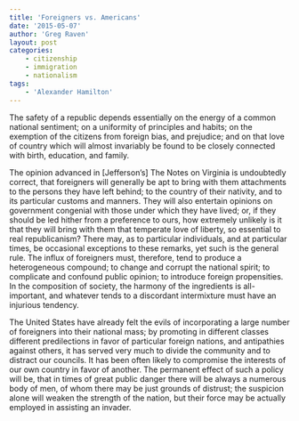 ```yaml
---
title: 'Foreigners vs. Americans'
date: '2015-05-07'
author: 'Greg Raven'
layout: post
categories:
    - citizenship
    - immigration
    - nationalism
tags:
    - 'Alexander Hamilton'
---
```


The safety of a republic depends essentially on the energy of a common national sentiment; on a uniformity of principles and habits; on the exemption of the citizens from foreign bias, and prejudice; and on that love of country which will almost invariably be found to be closely connected with birth, education, and family.  
  
The opinion advanced in \[Jefferson’s\] The Notes on Virginia is undoubtedly correct, that foreigners will generally be apt to bring with them attachments to the persons they have left behind; to the country of their nativity, and to its particular customs and manners. They will also entertain opinions on government congenial with those under which they have lived; or, if they should be led hither from a preference to ours, how extremely unlikely is it that they will bring with them that temperate love of liberty, so essential to real republicanism? There may, as to particular individuals, and at particular times, be occasional exceptions to these remarks, yet such is the general rule. The influx of foreigners must, therefore, tend to produce a heterogeneous compound; to change and corrupt the national spirit; to complicate and confound public opinion; to introduce foreign propensities. In the composition of society, the harmony of the ingredients is all-important, and whatever tends to a discordant intermixture must have an injurious tendency.

The United States have already felt the evils of incorporating a large number of foreigners into their national mass; by promoting in different classes different predilections in favor of particular foreign nations, and antipathies against others, it has served very much to divide the community and to distract our councils. It has been often likely to compromise the interests of our own country in favor of another. The permanent effect of such a policy will be, that in times of great public danger there will be always a numerous body of men, of whom there may be just grounds of distrust; the suspicion alone will weaken the strength of the nation, but their force may be actually employed in assisting an invader.